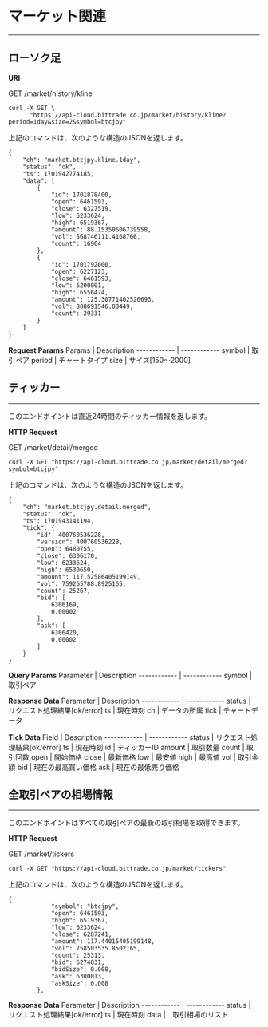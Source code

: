 # マーケット関連
---------------------------------------------------------------

## ローソク足

**URI**

GET /market/history/kline

```
curl -X GET \
      "https://api-cloud.bittrade.co.jp/market/history/kline?period=1day&size=2&symbol=btcjpy"
```

上記のコマンドは、次のような構造のJSONを返します。

```
{
    "ch": "market.btcjpy.kline.1day",
    "status": "ok",
    "ts": 1701942774185,
    "data": [
        {
            "id": 1701878400,
            "open": 6461593,
            "close": 6327519,
            "low": 6233624,
            "high": 6519367,
            "amount": 88.15350606739558,
            "vol": 568746111.4168766,
            "count": 16964
        },
        {
            "id": 1701792000,
            "open": 6227123,
            "close": 6461593,
            "low": 6200001,
            "high": 6556474,
            "amount": 125.30771402526693,
            "vol": 808691546.00449,
            "count": 29331
        }
    ]
}
```
**Request Params**
Params | Description
------------ | ------------
symbol | 取引ペア
period | チャートタイプ
size | サイズ[150〜2000]

## ティッカー
--------------------------------------------------------------------------------------------
このエンドポイントは直近24時間のティッカー情報を返します。

**HTTP Request**

GET /market/detail/merged

```
curl -X GET "https://api-cloud.bittrade.co.jp/market/detail/merged?symbol=btcjpy"
```

上記のコマンドは、次のような構造のJSONを返します。

```
{
    "ch": "market.btcjpy.detail.merged",
    "status": "ok",
    "ts": 1701943141194,
    "tick": {
        "id": 400760536228,
        "version": 400760536228,
        "open": 6480755,
        "close": 6306170,
        "low": 6233624,
        "high": 6530650,
        "amount": 117.52586405199149,
        "vol": 759265788.8925165,
        "count": 25267,
        "bid": [
            6306169,
            0.00002
        ],
        "ask": [
            6306420,
            0.00002
        ]
    }
}
```

**Query Params**
Parameter | Description
------------ | ------------
symbol | 取引ペア


**Response Data**
Parameter | Description
------------ | ------------
status | リクエスト処理結果[ok/error]
ts | 現在時刻
ch | データの所属
tick | チャートデータ

**Tick Data**
Field | Description
------------ | ------------
status | リクエスト処理結果[ok/error]
ts | 現在時刻
id | ティッカーID
amount | 取引数量
count | 取引回数
open | 開始価格
close | 最新価格
low | 最安値
high | 最高値
vol | 取引金額
bid | 現在の最高買い価格
ask | 現在の最低売り価格

## 全取引ペアの相場情報
----------------------------------------------------------------
このエンドポイントはすべての取引ペアの最新の取引相場を取得できます。

**HTTP Request**

GET /market/tickers

```
curl -X GET "https://api-cloud.bittrade.co.jp/market/tickers"
```

上記のコマンドは、次のような構造のJSONを返します。

```
{
            "symbol": "btcjpy",
            "open": 6461593,
            "high": 6519367,
            "low": 6233624,
            "close": 6287241,
            "amount": 117.44015405199148,
            "vol": 758503535.8502165,
            "count": 25313,
            "bid": 6274831,
            "bidSize": 0.008,
            "ask": 6300013,
            "askSize": 0.008
        },
```

**Response Data**
Parameter | Description
------------ | ------------
status | リクエスト処理結果[ok/error]
ts | 現在時刻
data |　取引相場のリスト


